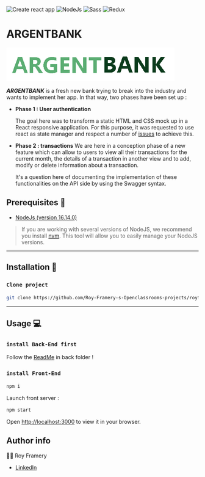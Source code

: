 ![Create react app](https://img.shields.io/badge/build_with-create_react_app-09D3AC?style=for-the-badge&logo=Create-React-App)
![NodeJs](https://img.shields.io/badge/Node.js-16.14.0-339933?style=for-the-badge&logo=Node.js)
![Sass](https://img.shields.io/badge/Sass-1.49.9-CC6699?style=for-the-badge&logo=Sass)
![Redux](https://img.shields.io/badge/React_Redux-7.2.8-764ABC?style=for-the-badge&logo=Redux)
# ARGENTBANK

![SportSee logo](public/readMe/logo.png)

_**ARGENTBANK**_ is a fresh new bank trying to break into the industry and wants to implement her app. In that way, two phases have been set up :

- **Phase 1 : User authentication** 
  
    The goal here was to transform a static HTML and CSS mock up in a React responsive application. For this purpose, it was requested to use react as state manager and respect a number of [issues](https://github.com/Roy-Framery-s-Openclassrooms-projects/royframery_13_24032022/tree/main/.github/ISSUE_TEMPLATE) to achieve this.

- **Phase 2 : transactions** 
    We are here in a conception phase of a new feature which can allow to users to view all their transactions for the current month, the details of a transaction in another view and to add, modify or delete information about a transaction. 

    It's a question here of documenting the implementation of these functionalities on the API side by using the Swagger syntax.

## Prerequisites 🚨
- [NodeJs (version 16.14.0)](https://nodejs.org/en/)

> If you are working with several versions of NodeJS, we recommend you install [nvm](https://github.com/nvm-sh/nvm). This tool will allow you to easily manage your NodeJS versions.


---

## Installation 💽

###  `Clone project`
 ```bash
 git clone https://github.com/Roy-Framery-s-Openclassrooms-projects/royframery_13_24032022.git
 ```


---

## Usage 💻

### `install Back-End first`

Follow the [ReadMe](https://github.com/Roy-Framery-s-Openclassrooms-projects/royframery_13_24032022/blob/main/back/README.md) in back folder !


### `install Front-End`

```bash
npm i
```
Launch front server :
```bash
npm start
```

Open [http://localhost:3000](http://localhost:3000) to view it in your browser.





## Author info

🧑‍🎓 Roy Framery
- [LinkedIn](https://www.linkedin.com/in/roy-framery/)